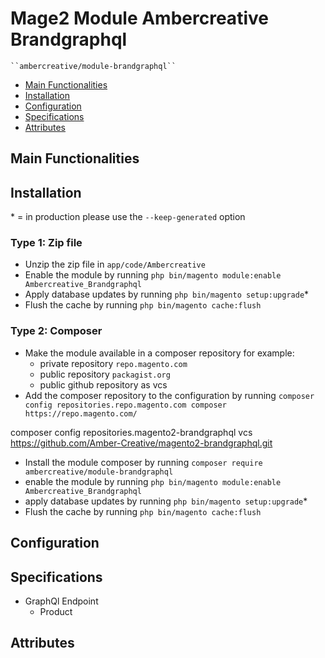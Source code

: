 # Mage2 Module Ambercreative Brandgraphql

    ``ambercreative/module-brandgraphql``

 - [Main Functionalities](#markdown-header-main-functionalities)
 - [Installation](#markdown-header-installation)
 - [Configuration](#markdown-header-configuration)
 - [Specifications](#markdown-header-specifications)
 - [Attributes](#markdown-header-attributes)


## Main Functionalities


## Installation
\* = in production please use the `--keep-generated` option

### Type 1: Zip file

 - Unzip the zip file in `app/code/Ambercreative`
 - Enable the module by running `php bin/magento module:enable Ambercreative_Brandgraphql`
 - Apply database updates by running `php bin/magento setup:upgrade`\*
 - Flush the cache by running `php bin/magento cache:flush`

### Type 2: Composer

 - Make the module available in a composer repository for example:
    - private repository `repo.magento.com`
    - public repository `packagist.org`
    - public github repository as vcs
 - Add the composer repository to the configuration by running `composer config repositories.repo.magento.com composer https://repo.magento.com/`
 
 composer config repositories.magento2-brandgraphql vcs https://github.com/Amber-Creative/magento2-brandgraphql.git

 - Install the module composer by running `composer require ambercreative/module-brandgraphql`
 - enable the module by running `php bin/magento module:enable Ambercreative_Brandgraphql`
 - apply database updates by running `php bin/magento setup:upgrade`\*
 - Flush the cache by running `php bin/magento cache:flush`


## Configuration




## Specifications

 - GraphQl Endpoint
	- Product


## Attributes



